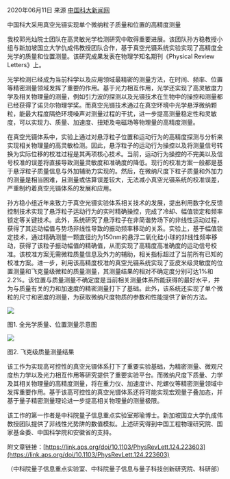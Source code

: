 2020年06月11日 来源 [中国科大新闻网](https://news.ustc.edu.cn/info/1055/71655.htm) 

中国科大采用真空光镊实现单个微纳粒子质量和位置的高精度测量

我校郭光灿院士团队在高灵敏光学检测研究中取得重要进展。该团队孙方稳教授小组与新加坡国立大学仇成伟教授团队合作，基于真空光镊系统实验实现了高精度全光学的质量和位置测量。该研究成果发表在物理学知名期刊《Physical Review Letters》上。

光学检测已经成为当前科学以及应用领域最精密的测量方法，在时间、频率、位置等精密测量领域发挥了重要的作用。基于光力相互作用，光学还实现了高灵敏度力学及相关物理量的测量，例如引力波的探测以及光镊技术在生物中的操控和测量都已经获得了诺贝尔物理学奖。而真空光镊技术通过在真空环境中光学悬浮微纳颗粒，能最大程度隔绝环境噪声对测量过程的干扰，进一步提高测量稳定性和灵敏度，可以实现力、质量、加速度、扭矩及电磁场等物理量的高精度测量。

在真空光镊体系中，实验上通过对悬浮粒子位置和运动行为的高精度探测与分析来实现相关物理量的高灵敏检测。因此，悬浮粒子的运动行为操控以及将测量信号转换为实际位移的校准过程是其两项核心技术。当前，运动行为操控的不完美以及信号校准的误差将直接导致测量灵敏度和准确度的降低。现行的校准方案一般都是基于悬浮粒子质量信息与外加辅助力实现的。然后，在微纳尺度下粒子质量和外加力的测量是相当困难，且测量或估算误差较大，无法减小真空光镊系统的校准误差，严重制约着真空光镊体系的发展和应用。

孙方稳小组近年来致力于真空光镊实验体系相关技术的发展，提出利用数字化反馈控制技术实现了悬浮粒子运动行为的实时精确操控，完成了冷却、幅值锁定和频率锁定等关键技术。此外，系统研究了悬浮粒子在非简谐势场下的非线性运动过程，获得了其运动幅值与势场非线性导致的振动频率移动的关系。实验上，基于幅值锁定技术，通过精确测量一颗直径约为150nm的悬浮二氧化硅小球的非线性频率移动，获得了该粒子振动幅值的精确值，从而实现了高精度高准确度的运动信号校准。该校准方案无需微粒质量信息及外力的辅助，相关指标超过了当前所有已知的校准方案。进一步，利用该高精度校准的真空光镊系统实现了亚皮米级灵敏度的位置测量和飞克量级微粒的质量测量，其测量结果的相对不确定度分别可达1%和2.2%。该位置与质量测量不确定度是当前相关测量体系所能获得的最好水平，并为与质量有关的力和加速度的精密测量打下了基础。此外，该系统还实现了单个微粒的尺寸和密度的测量，为获取微纳尺度物质的参数和性能提供了新的方法。

![](https://news.ustc.edu.cn/__local/8/4C/A1/24DFD425513A413CAB8F52B7FC5_A8989651_13B86.jpg?e=.jpg)

图1\. 全光学质量、位置测量示意图

![](https://news.ustc.edu.cn/__local/F/6C/25/65F19E588EA8D654ABFDE7232BC_DE0C37CF_1B9C0.jpg?e=.jpg)

图2\. 飞克级质量测量结果

该工作为实现高可控性的真空光镊体系打下了重要实验基础，为精密测量、微观尺度热力学以及光力相互作用等研究提供了重要实验平台。而微纳尺度下质量、力学及其相关物理量的高精度测量，将在重力仪、加速度计、陀螺仪等精密测量领域中发挥重要作用。基于该高可控性的真空光镊体系还将可能实现宏观量子叠加态，并基于量子精密测量理论进一步提高相关物理量的测量极限。

该工作的第一作者是中科院量子信息重点实验室郑瑜博士。新加坡国立大学仇成伟教授团队提供了非线性光势阱的数值模拟。上述研究得到中国工程物理研究院、国家基金委、中国科学院和安徽省的支持。

附文章链接：[https://link.aps.org/doi/10.1103/PhysRevLett.124.223603](https://link.aps.org/doi/10.1103/PhysRevLett.124.223603)

  

（中科院量子信息重点实验室、中科院量子信息与量子科技创新研究院、科研部）
